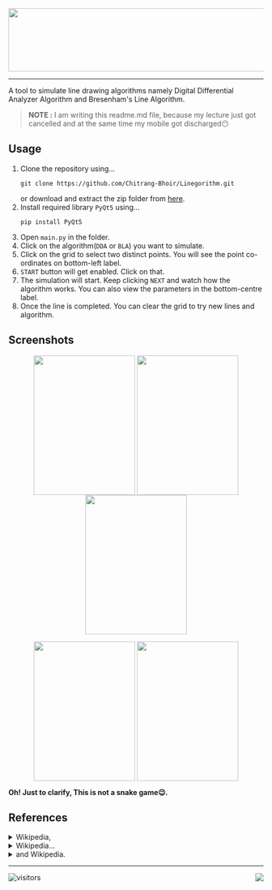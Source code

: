 <p align="center">
<img align="center" width="537" height="125" src='https://github.com/Chitrang-Bhoir/Linegorithm/blob/main/logo.png'>
</p>

---
A tool to simulate line drawing algorithms namely Digital Differential Analyzer Algorithm and Bresenham's Line Algorithm.

>**NOTE :** I am writing this readme.md file, because my lecture just got cancelled and at the same time my mobile got discharged:no_mouth:

## Usage
1. Clone the repository using... 
    ```shell
    git clone https://github.com/Chitrang-Bhoir/Linegorithm.git
    ```
   or download and extract the zip folder from [here](https://github.com/Chitrang-Bhoir/Linegorithm).
2. Install required library `PyQt5` using...
    ```shell
    pip install PyQt5
    ```
3. Open `main.py` in the folder.
4. Click on the algorithm(`DDA` or `BLA`) you want to simulate.
5. Click on the grid to select two distinct points. You will see the point co-ordinates on bottom-left label.
6. `START` button will get enabled. Click on that.
7. The simulation will start. Keep clicking `NEXT` and watch how the algorithm works. You can also view the parameters in the bottom-centre label.
8. Once the line is completed. You can clear the grid to try new lines and algorithm.

## Screenshots
<p align="center">
<img align="center" width="200" height="275" src='https://github.com/Chitrang-Bhoir/Linegorithm/blob/main/ss/initwin.png'>
<img align="center" width="200" height="275" src='https://github.com/Chitrang-Bhoir/Linegorithm/blob/main/ss/selpt1.png'>
<img align="center" width="200" height="275" src='https://github.com/Chitrang-Bhoir/Linegorithm/blob/main/ss/selpt2.png'>
<p>
<p align="center">
<img align="center" width="200" height="275" src='https://github.com/Chitrang-Bhoir/Linegorithm/blob/main/ss/midway.png'>
<img align="center" width="200" height="275" src='https://github.com/Chitrang-Bhoir/Linegorithm/blob/main/ss/line.png'>
  
__Oh! Just to clarify, This is not a snake game:wink:.__
</p>

## References
<details>
  <summary>Wikipedia,</summary>
  https://en.wikipedia.org/wiki/Line_drawing_algorithm
</details>
<details>
  <summary>Wikipedia...</summary>
  https://en.wikipedia.org/wiki/Digital_differential_analyzer_(graphics_algorithm)
</details>
<details>
  <summary>and Wikipedia.</summary>
  https://en.wikipedia.org/wiki/Bresenham%27s_line_algorithm
</details>

---
![visitors](https://visitor-badge.glitch.me/badge?page_id=chitrang-bhoir.linegorithm&left_color=black&right_color=lime)
<a href="https://github.com/Chitrang-Bhoir" alt="https://github.com/Chitrang-Bhoir"><img align="right" src="https://img.shields.io/static/v1?style=for-the-badge&label=CREATED%20BY&message=CHITRANG&color=0ad37"></a>
